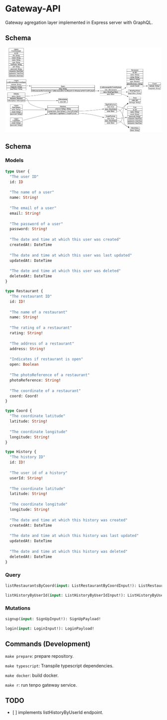 # Gateway-API

Gateway agregation layer implemented in Express server with GraphQL.

## Schema

[![GraphQL Schema](./docs/images/schema.png)](./docs/images/schema.png)

## Schema

### Models

```graphql
type User {
  "The user ID"
  id: ID

  "The name of a user"
  name: String!

  "The email of a user"
  email: String!

  "The password of a user"
  password: String!

  "The date and time at which this user was created"
  createdAt: DateTime

  "The date and time at which this user was last updated"
  updatedAt: DateTime

  "The date and time at which this user was deleted"
  deletedAt: DateTime
}
```

```graphql
type Restaurant {
  "The restaurant ID"
  id: ID!

  "The name of a restaurant"
  name: String!

  "The rating of a restaurant"
  rating: String!

  "The address of a restaurant"
  address: String!

  "Indicates if restaurant is open"
  open: Boolean

  "The photoReference of a restaurant"
  photoReference: String!

  "The coordinate of a restaurant"
  coord: Coord!
}
```

```graphql
type Coord {
  "The coordinate latitude"
  latitude: String!

  "The coordinate longitude"
  longitude: String!
}
```

```graphql
type History {
  "The history ID"
  id: ID!

  "The user id of a history"
  userId: String!

  "The coordinate latitude"
  latitude: String!

  "The coordinate longitude"
  longitude: String!

  "The date and time at which this history was created"
  createdAt: DateTime

  "The date and time at which this history was last updated"
  updatedAt: DateTime

  "The date and time at which this history was deleted"
  deletedAt: DateTime
}
```

### Query

```graphql
listRestaurantsByCoord(input: ListRestaurantByCoordInput!): ListRestaurantByCoordPayload!
```

```graphql
listHistoryByUserId(input: ListHistoryByUserIdInput!): ListHistoryByUserIdPayload!
```

### Mutations

```graphql
signup(input: SignUpInput!): SignUpPayload!
```

```graphql
login(input: LoginInput!): LoginPayload!
```

## Commands (Development)

`make prepare`: prepare repository.

`make typescript`: Transpile typescript dependencies.

`make docker`: build docker.

`make r`: run tenpo gateway service.

## TODO

- [ ] implements listHistoryByUserId endpoint.
